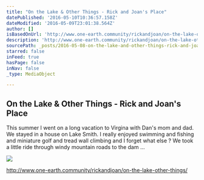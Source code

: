 ```yaml
---
title: "On the Lake & Other Things - Rick and Joan's Place"
datePublished: '2016-05-10T10:36:57.158Z'
dateModified: '2016-05-09T23:01:38.564Z'
author: []
isBasedOnUrl: 'http://www.one-earth.community/rickandjoan/on-the-lake-other-things/'
description: 'http://www.one-earth.community/rickandjoan/on-the-lake-other-things/'
sourcePath: _posts/2016-05-08-on-the-lake-and-other-things-rick-and-joans-place.md
starred: false
inFeed: true
hasPage: false
inNav: false
_type: MediaObject

---
```

<article style=""><h1>On the Lake &amp; Other Things - Rick and Joan's Place</h1><p>This summer I went on a long vacation to Virgina with Dan's mom and dad. We stayed in a house on Lake Smith. I really enjoyed swimming and fishing and miniature golf and tread wall climbing and I forget what else ? We took a little ride through windy mountain roads to the dam ...</p><img src="http://www.one-earth.community/rickandjoan/wp-content/uploads/sites/11/2015/08/image11.jpg" /></article>

http://www.one-earth.community/rickandjoan/on-the-lake-other-things/